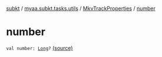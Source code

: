 [subkt](../../index.md) / [myaa.subkt.tasks.utils](../index.md) / [MkvTrackProperties](index.md) / [number](./number.md)

# number

`val number: `[`Long`](https://kotlinlang.org/api/latest/jvm/stdlib/kotlin/-long/index.html)`?` [(source)](https://github.com/Myaamori/SubKt/blob/0.1.11/src/main/kotlin/myaa/subkt/tasks/utils/mkvmerge.kt#L95)